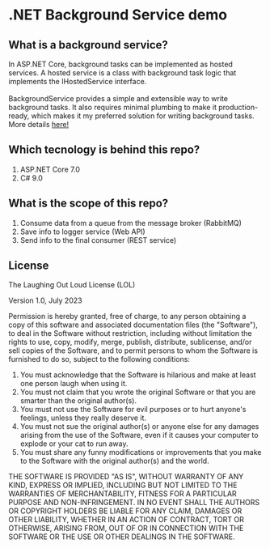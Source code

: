 # .NET Background Service demo

## What is a background service? 
In ASP.NET Core, background tasks can be implemented as 
hosted services. A hosted service is a class with background
task logic that implements the IHostedService interface.
<br><br>
BackgroundService provides a simple and extensible way to
write background tasks. It also requires minimal 
plumbing to make it production-ready, 
which makes it my preferred solution for writing 
background tasks. More details [here!](https://learn.microsoft.com/en-us/aspnet/core/fundamentals/host/hosted-services?view=aspnetcore-7.0&tabs=visual-studio)

## Which tecnology is behind this repo? 
1. ASP.NET Core 7.0
1. C# 9.0

## What is the scope of this repo? 
1. Consume data from a queue from the message broker (RabbitMQ)
1. Save info to logger service (Web API)
1. Send info to the final consumer (REST service)

## License
The Laughing Out Loud License (LOL)

Version 1.0, July 2023

Permission is hereby granted, free of charge, to any person obtaining a copy of this software and associated documentation files (the "Software"), to deal in the Software without restriction, including without limitation the rights to use, copy, modify, merge, publish, distribute, sublicense, and/or sell copies of the Software, and to permit persons to whom the Software is furnished to do so, subject to the following conditions:

1. You must acknowledge that the Software is hilarious and make at least one person laugh when using it.
2. You must not claim that you wrote the original Software or that you are smarter than the original author(s).
3. You must not use the Software for evil purposes or to hurt anyone's feelings, unless they really deserve it.
4. You must not sue the original author(s) or anyone else for any damages arising from the use of the Software, even if it causes your computer to explode or your cat to run away.
5. You must share any funny modifications or improvements that you make to the Software with the original author(s) and the world.

THE SOFTWARE IS PROVIDED "AS IS", WITHOUT WARRANTY OF ANY KIND, EXPRESS OR IMPLIED, INCLUDING BUT NOT LIMITED TO THE WARRANTIES OF MERCHANTABILITY, FITNESS FOR A PARTICULAR PURPOSE AND NON-INFRINGEMENT. IN NO EVENT SHALL THE AUTHORS OR COPYRIGHT HOLDERS BE LIABLE FOR ANY CLAIM, DAMAGES OR OTHER LIABILITY, WHETHER IN AN ACTION OF CONTRACT, TORT OR OTHERWISE, ARISING FROM, OUT OF OR IN CONNECTION WITH THE SOFTWARE OR THE USE OR OTHER DEALINGS IN THE SOFTWARE.
